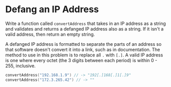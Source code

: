# Defang an IP Address

Write a function called `convertAddress` that takes in an IP address as a string
and validates and returns a defanged IP address also as a string.
If it isn't a valid address, then return an empty string.

A defanged IP address is formatted to separate the parts of an address
so that software doesn't convert it into a link, such as in documentation.
The method to use in this problem is to replace all `.` with `[.]`.
A valid IP address is one where every octet (the 3 digits between each period)
is within 0 - 255, inclusive.

```go
convertAddress("192.168.1.9") // -> "192[.]168[.]1[.]9"
convertAddress("172.3.265.42") // -> ""
```

